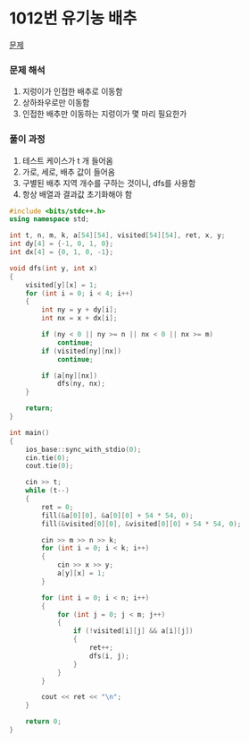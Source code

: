 # 1012번 유기농 배추

[문제](https://www.acmicpc.net/problem/1012)

### 문제 해석

1. 지렁이가 인접한 배추로 이동함
2. 상하좌우로만 이동함
3. 인접한 배추만 이동하는 지렁이가 몇 마리 필요한가

### 풀이 과정

1. 테스트 케이스가 t 개 들어옴
2. 가로, 세로, 배추 값이 들어옴
3. 구별된 배추 지역 개수를 구하는 것이니, dfs를 사용함
4. 항상 배열과 결과값 초기화해야 함

```c++
#include <bits/stdc++.h>
using namespace std;

int t, n, m, k, a[54][54], visited[54][54], ret, x, y;
int dy[4] = {-1, 0, 1, 0};
int dx[4] = {0, 1, 0, -1};

void dfs(int y, int x)
{
    visited[y][x] = 1;
    for (int i = 0; i < 4; i++)
    {
        int ny = y + dy[i];
        int nx = x + dx[i];

        if (ny < 0 || ny >= n || nx < 0 || nx >= m)
            continue;
        if (visited[ny][nx])
            continue;

        if (a[ny][nx])
            dfs(ny, nx);
    }

    return;
}

int main()
{
    ios_base::sync_with_stdio(0);
    cin.tie(0);
    cout.tie(0);

    cin >> t;
    while (t--)
    {
        ret = 0;
        fill(&a[0][0], &a[0][0] + 54 * 54, 0);
        fill(&visited[0][0], &visited[0][0] + 54 * 54, 0);

        cin >> m >> n >> k;
        for (int i = 0; i < k; i++)
        {
            cin >> x >> y;
            a[y][x] = 1;
        }

        for (int i = 0; i < n; i++)
        {
            for (int j = 0; j < m; j++)
            {
                if (!visited[i][j] && a[i][j])
                {
                    ret++;
                    dfs(i, j);
                }
            }
        }

        cout << ret << "\n";
    }

    return 0;
}
```
